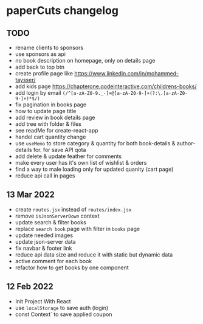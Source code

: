 
# paperCuts changelog

## TODO

- rename clients to sponsors
- use sponsors as api
- no book description on homepage, only on details page
- add back to top btn
- create profile page like <https://www.linkedin.com/in/mohammed-taysser/>
- add kids page <https://chapterone.qodeinteractive.com/childrens-books/>
- add login by email `(/^[a-zA-Z0-9._-]+@[a-zA-Z0-9-]+(?:\.[a-zA-Z0-9-]+)*$/)`
- fix pagination in books page
- how to update page title
- add review in book details page
- add tree with folder & files
- see readMe for create-react-app
- handel cart quantity change
- use `useMemo` to store category & quantity for both book-details & author-details for. for save API qota
- add delete & update feather for comments
- make every user has it's own list of wishlist & orders
- find a way to male loading only for updated quanity (cart page)
- reduce api call in pages

## 13 Mar 2022

- create `routes.jsx` instead of `routes/index.jsx`
- remove `isJsonServerDown` context
- update search & filter books
- replace `search book` page with filter in `books` page
- update needed images
- update json-server data
- fix navbar & footer link
- reduce api data size and reduce it with static but dynamic data
- active comment for each book
- refactor how to get books by one component

## 12 Feb 2022

- Init Project With React
- use `localStorage` to save auth (login)
- const Context` to save applied coupon
